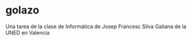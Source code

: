 # golazo
Una tarea de la clase de Informática de Josep Francesc Silva Galiana de la UNED en Valencia
